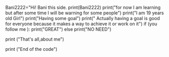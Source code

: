 Bani2222="Hi! Bani this side.
print(Bani2222)
print("for now I am learning but after some time I will be warning for some people") 
print("I am 19 years old Girl")
print("Having some goal")
print(" Actually having a goal is good for everyone because it makes a way to achieve it or work on it")
if (you follow me ):
print("GREAT")
else
print("NO NEED")


print ("That's all,about me")



print ("End of the code")

